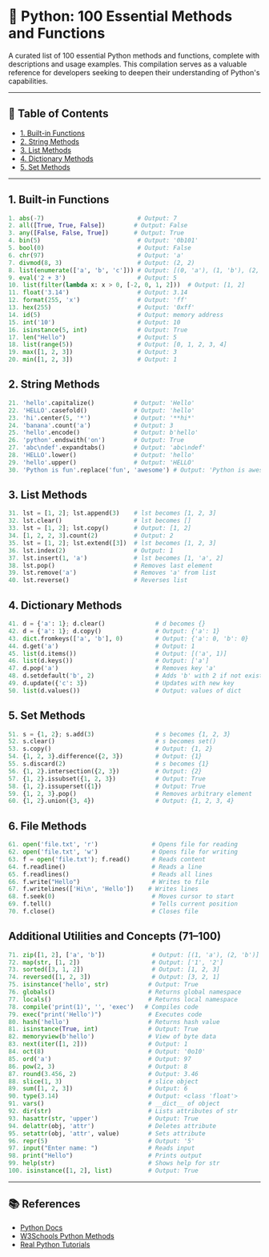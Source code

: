 
# 🐍 Python: 100 Essential Methods and Functions

A curated list of 100 essential Python methods and functions, complete with descriptions and usage examples. This compilation serves as a valuable reference for developers seeking to deepen their understanding of Python's capabilities.

---

## 📌 Table of Contents

- [1. Built-in Functions](#1-built-in-functions)
- [2. String Methods](#2-string-methods)
- [3. List Methods](#3-list-methods)
- [4. Dictionary Methods](#4-dictionary-methods)
- [5. Set Methods](#5-set-methods)

---

## 1. Built-in Functions

```python
1. abs(-7)                          # Output: 7
2. all([True, True, False])        # Output: False
3. any([False, False, True])       # Output: True
4. bin(5)                           # Output: '0b101'
5. bool(0)                          # Output: False
6. chr(97)                          # Output: 'a'
7. divmod(8, 3)                     # Output: (2, 2)
8. list(enumerate(['a', 'b', 'c'])) # Output: [(0, 'a'), (1, 'b'), (2, 'c')]
9. eval('2 + 3')                    # Output: 5
10. list(filter(lambda x: x > 0, [-2, 0, 1, 2]))  # Output: [1, 2]
11. float('3.14')                   # Output: 3.14
12. format(255, 'x')                # Output: 'ff'
13. hex(255)                        # Output: '0xff'
14. id(5)                           # Output: memory address
15. int('10')                       # Output: 10
16. isinstance(5, int)              # Output: True
17. len("Hello")                    # Output: 5
18. list(range(5))                  # Output: [0, 1, 2, 3, 4]
19. max([1, 2, 3])                  # Output: 3
20. min([1, 2, 3])                  # Output: 1
```

## 2. String Methods

```python
21. 'hello'.capitalize()           # Output: 'Hello'
22. 'HELLO'.casefold()             # Output: 'hello'
23. 'hi'.center(5, '*')            # Output: '**hi*'
24. 'banana'.count('a')            # Output: 3
25. 'hello'.encode()               # Output: b'hello'
26. 'python'.endswith('on')        # Output: True
27. 'abc\ndef'.expandtabs()        # Output: 'abc\ndef'
28. 'HELLO'.lower()                # Output: 'hello'
29. 'hello'.upper()                # Output: 'HELLO'
30. 'Python is fun'.replace('fun', 'awesome') # Output: 'Python is awesome'
```

## 3. List Methods

```python
31. lst = [1, 2]; lst.append(3)    # lst becomes [1, 2, 3]
32. lst.clear()                    # lst becomes []
33. lst = [1, 2]; lst.copy()       # Output: [1, 2]
34. [1, 2, 2, 3].count(2)          # Output: 2
35. lst = [1, 2]; lst.extend([3])  # lst becomes [1, 2, 3]
36. lst.index(2)                   # Output: 1
37. lst.insert(1, 'a')             # lst becomes [1, 'a', 2]
38. lst.pop()                      # Removes last element
39. lst.remove('a')                # Removes 'a' from list
40. lst.reverse()                  # Reverses list
```

## 4. Dictionary Methods

```python
41. d = {'a': 1}; d.clear()              # d becomes {}
42. d = {'a': 1}; d.copy()               # Output: {'a': 1}
43. dict.fromkeys(['a', 'b'], 0)         # Output: {'a': 0, 'b': 0}
44. d.get('a')                           # Output: 1
45. list(d.items())                      # Output: [('a', 1)]
46. list(d.keys())                       # Output: ['a']
47. d.pop('a')                           # Removes key 'a'
48. d.setdefault('b', 2)                 # Adds 'b' with 2 if not exists
49. d.update({'c': 3})                   # Updates with new key
50. list(d.values())                     # Output: values of dict
```

## 5. Set Methods

```python
51. s = {1, 2}; s.add(3)                 # s becomes {1, 2, 3}
52. s.clear()                            # s becomes set()
53. s.copy()                             # Output: {1, 2}
54. {1, 2, 3}.difference({2, 3})         # Output: {1}
55. s.discard(2)                         # s becomes {1}
56. {1, 2}.intersection({2, 3})          # Output: {2}
57. {1, 2}.issubset({1, 2, 3})           # Output: True
58. {1, 2}.issuperset({1})               # Output: True
59. {1, 2, 3}.pop()                      # Removes arbitrary element
60. {1, 2}.union({3, 4})                 # Output: {1, 2, 3, 4}
```

## 6. File Methods

```python
61. open('file.txt', 'r')               # Opens file for reading
62. open('file.txt', 'w')               # Opens file for writing
63. f = open('file.txt'); f.read()      # Reads content
64. f.readline()                        # Reads a line
65. f.readlines()                       # Reads all lines
66. f.write("Hello")                    # Writes to file
67. f.writelines(['Hi\n', 'Hello'])    # Writes lines
68. f.seek(0)                           # Moves cursor to start
69. f.tell()                            # Tells current position
70. f.close()                           # Closes file
```

## Additional Utilities and Concepts (71–100)

```python
71. zip([1, 2], ['a', 'b'])             # Output: [(1, 'a'), (2, 'b')]
72. map(str, [1, 2])                    # Output: ['1', '2']
73. sorted([3, 1, 2])                   # Output: [1, 2, 3]
74. reversed([1, 2, 3])                 # Output: [3, 2, 1]
75. isinstance('hello', str)           # Output: True
76. globals()                          # Returns global namespace
77. locals()                           # Returns local namespace
78. compile('print(1)', '', 'exec')   # Compiles code
79. exec("print('Hello')")             # Executes code
80. hash('hello')                      # Returns hash value
81. isinstance(True, int)              # Output: True
82. memoryview(b'hello')               # View of byte data
83. next(iter([1, 2]))                 # Output: 1
84. oct(8)                             # Output: '0o10'
85. ord('a')                           # Output: 97
86. pow(2, 3)                          # Output: 8
87. round(3.456, 2)                    # Output: 3.46
88. slice(1, 3)                        # slice object
89. sum([1, 2, 3])                     # Output: 6
90. type(3.14)                         # Output: <class 'float'>
91. vars()                             # __dict__ of object
92. dir(str)                           # Lists attributes of str
93. hasattr(str, 'upper')              # Output: True
94. delattr(obj, 'attr')               # Deletes attribute
95. setattr(obj, 'attr', value)        # Sets attribute
96. repr(5)                            # Output: '5'
97. input("Enter name: ")              # Reads input
98. print("Hello")                     # Prints output
99. help(str)                          # Shows help for str
100. isinstance([1, 2], list)          # Output: True
```

---
## 📚 References
- [Python Docs](https://docs.python.org/3/library/functions.html)
- [W3Schools Python Methods](https://www.w3schools.com/python/)
- [Real Python Tutorials](https://realpython.com/)

